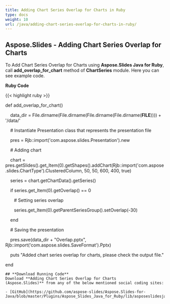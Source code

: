 ```yaml
---
title: Adding Chart Series Overlap for Charts in Ruby
type: docs
weight: 10
url: /java/adding-chart-series-overlap-for-charts-in-ruby/
---
```


## **Aspose.Slides - Adding Chart Series Overlap for Charts**
To Add Chart Series Overlap for Charts using **Aspose.Slides Java for Ruby**, call **add_overlap_for_chart** method of **ChartSeries** module. Here you can see example code.

**Ruby Code**

{{< highlight ruby >}}

 def add_overlap_for_chart()

    data_dir = File.dirname(File.dirname(File.dirname(File.dirname(__FILE__)))) + '/data/'



    # Instantiate Presentation class that represents the presentation file

    pres = Rjb::import('com.aspose.slides.Presentation').new

    # Adding chart

    chart = pres.getSlides().get_Item(0).getShapes().addChart(Rjb::import('com.aspose.slides.ChartType').ClusteredColumn, 50, 50, 600, 400, true)

    series = chart.getChartData().getSeries()

    if series.get_Item(0).getOverlap() == 0

       # Setting series overlap

       series.get_Item(0).getParentSeriesGroup().setOverlap(-30)

    end

    # Saving the presentation

    pres.save(data_dir + "Overlap.pptx", Rjb::import('com.aspose.slides.SaveFormat').Pptx)

    puts "Added chart series overlap for charts, please check the output file."

end   

```
## **Download Running Code**
Download **Adding Chart Series Overlap for Charts (Aspose.Slides)** from any of the below mentioned social coding sites:

- [GitHub](https://github.com/aspose-slides/Aspose.Slides-for-Java/blob/master/Plugins/Aspose_Slides_Java_for_Ruby/lib/asposeslidesjava/Charts/chartseries.rb)

